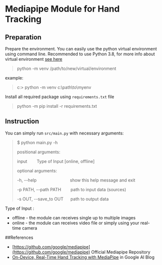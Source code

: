 # Mediapipe Module for Hand Tracking

## Preparation 
Prepare the environment. You can easily use the python virtual environment
using command line. Recommended to use Python 3.8, for more info about virtual
environment [see here](https://docs.python.org/3.8/library/venv.html)
> python -m venv /path/to/new/virtual/environment

example:
>c:\> python -m venv c:\path\to\myenv

Install all required package using `requirements.txt` file
> python -m pip install -r requirements.txt

## Instruction
You can simply run `src/main.py` with necessary arguments:
> $ python main.py -h
>
> positional arguments:
>
> input &nbsp;&nbsp;&nbsp;&nbsp;&nbsp;&nbsp; Type of Input [online, offline]
> 
> optional arguments:
> 
> -h, --help &nbsp;&nbsp;&nbsp;&nbsp;&nbsp;&nbsp;&nbsp;&nbsp;&nbsp;&nbsp;&nbsp;&nbsp;
> &nbsp;&nbsp;&nbsp;&nbsp;&nbsp;&nbsp;&nbsp;&nbsp;&nbsp;&nbsp;&nbsp;&nbsp;&nbsp; show this help message and exit
> 
> -p PATH, --path PATH &nbsp;&nbsp;&nbsp;&nbsp;&nbsp;&nbsp; path to input data (sources)
> 
> -s OUT, --save_to OUT &nbsp;&nbsp;&nbsp;&nbsp; path to output data

Type of Input :
* offline - the module can receives single up to multiple images
* online - the module can receives video file or simply using your real-time camera

##References
* [https://github.com/google/mediapipe](https://github.com/google/mediapipe)
  Official Mediapipe Repository
* [On-Device, Real-Time Hand Tracking with MediaPipe](https://ai.googleblog.com/2019/08/on-device-real-time-hand-tracking-with.html)
    in Google AI Blog
